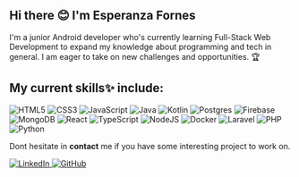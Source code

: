 ## Hi there 😊 I'm Esperanza Fornes

I'm a junior Android developer who's currently learning Full-Stack Web Development to expand my knowledge about programming and tech in general. 
I am eager to take on new challenges and opportunities. 🏆
<br>

## My current skills✨ include:
![HTML5](https://img.shields.io/badge/HTML5-E34F26?style=for-the-badge&logo=html5&logoColor=white)  ![CSS3](https://img.shields.io/badge/CSS3-1572B6?style=for-the-badge&logo=css3&logoColor=white
)   ![JavaScript](https://img.shields.io/badge/JavaScript-323330?style=for-the-badge&logo=javascript&logoColor=F7DF1E) ![Java](https://img.shields.io/badge/java-%23ED8B00.svg?style=for-the-badge&logo=openjdk&logoColor=white)   ![Kotlin](https://img.shields.io/badge/kotlin-%237F52FF.svg?style=for-the-badge&logo=kotlin&logoColor=white)    ![Postgres](https://img.shields.io/badge/postgres-%23316192.svg?style=for-the-badge&logo=postgresql&logoColor=white)    ![Firebase](https://img.shields.io/badge/firebase-%23039BE5.svg?style=for-the-badge&logo=firebase)  ![MongoDB](https://img.shields.io/badge/MongoDB-%234ea94b.svg?style=for-the-badge&logo=mongodb&logoColor=white)   ![React](https://img.shields.io/badge/react-%2320232a.svg?style=for-the-badge&logo=react&logoColor=%2361DAFB)   ![TypeScript](https://img.shields.io/badge/typescript-%23007ACC.svg?style=for-the-badge&logo=typescript&logoColor=white)    ![NodeJS](https://img.shields.io/badge/node.js-6DA55F?style=for-the-badge&logo=node.js&logoColor=white) ![Docker](https://img.shields.io/badge/docker-%230db7ed.svg?style=for-the-badge&logo=docker&logoColor=white)   ![Laravel](https://img.shields.io/badge/laravel-%23FF2D20.svg?style=for-the-badge&logo=laravel&logoColor=white) ![PHP](https://img.shields.io/badge/php-%23777BB4.svg?style=for-the-badge&logo=php&logoColor=white) ![Python](https://img.shields.io/badge/python-3670A0?style=for-the-badge&logo=python&logoColor=ffdd54)


Dont hesitate in <strong>contact</strong> me if you have some interesting project to work on. <br>

<a href="https://www.linkedin.com/in/fornesb" target="blank">![LinkedIn](https://img.shields.io/badge/linkedin-%230077B5.svg?style=for-the-badge&logo=linkedin&logoColor=white) </a>   <a href="https://www.github.com/FornesBorja" target="blank"> ![GitHub](https://img.shields.io/badge/github-%23121011.svg?style=for-the-badge&logo=github&logoColor=white)</a>

